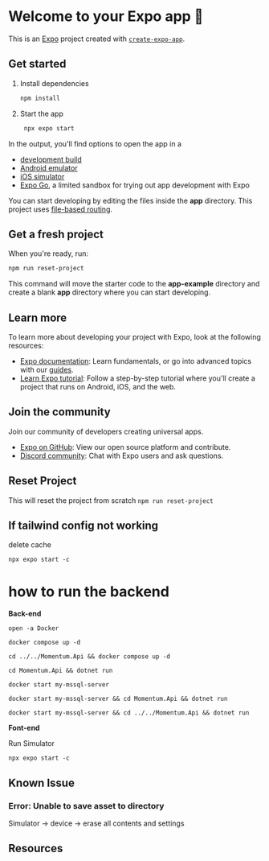 # Welcome to your Expo app 👋

This is an [Expo](https://expo.dev) project created with [`create-expo-app`](https://www.npmjs.com/package/create-expo-app).

## Get started

1. Install dependencies

   ```bash
   npm install
   ```

2. Start the app

   ```bash
    npx expo start
   ```

In the output, you'll find options to open the app in a

- [development build](https://docs.expo.dev/develop/development-builds/introduction/)
- [Android emulator](https://docs.expo.dev/workflow/android-studio-emulator/)
- [iOS simulator](https://docs.expo.dev/workflow/ios-simulator/)
- [Expo Go](https://expo.dev/go), a limited sandbox for trying out app development with Expo

You can start developing by editing the files inside the **app** directory. This project uses [file-based routing](https://docs.expo.dev/router/introduction).

## Get a fresh project

When you're ready, run:

```bash
npm run reset-project
```

This command will move the starter code to the **app-example** directory and create a blank **app** directory where you can start developing.

## Learn more

To learn more about developing your project with Expo, look at the following resources:

- [Expo documentation](https://docs.expo.dev/): Learn fundamentals, or go into advanced topics with our [guides](https://docs.expo.dev/guides).
- [Learn Expo tutorial](https://docs.expo.dev/tutorial/introduction/): Follow a step-by-step tutorial where you'll create a project that runs on Android, iOS, and the web.

## Join the community

Join our community of developers creating universal apps.

- [Expo on GitHub](https://github.com/expo/expo): View our open source platform and contribute.
- [Discord community](https://chat.expo.dev): Chat with Expo users and ask questions.

## Reset Project

This will reset the project from scratch
`npm run reset-project`

## If tailwind config not working

delete cache

```
npx expo start -c
```

# how to run the backend

**Back-end**
```
open -a Docker

docker compose up -d

cd ../../Momentum.Api && docker compose up -d

cd Momentum.Api && dotnet run

docker start my-mssql-server

docker start my-mssql-server && cd Momentum.Api && dotnet run
```

```
docker start my-mssql-server && cd ../../Momentum.Api && dotnet run
```

**Font-end**

Run Simulator

```
npx expo start -c
```

## Known Issue

### Error: Unable to save asset to directory

Simulator -> device -> erase all contents and settings

## Resources

[](https://github.dev/obytes/react-native-template-obytes/tree/master/src)
